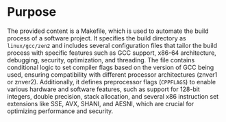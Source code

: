 # Purpose
The provided content is a Makefile, which is used to automate the build process of a software project. It specifies the build directory as `linux/gcc/zen2` and includes several configuration files that tailor the build process with specific features such as GCC support, x86-64 architecture, debugging, security, optimization, and threading. The file contains conditional logic to set compiler flags based on the version of GCC being used, ensuring compatibility with different processor architectures (znver1 or znver2). Additionally, it defines preprocessor flags (`CPPFLAGS`) to enable various hardware and software features, such as support for 128-bit integers, double precision, stack allocation, and several x86 instruction set extensions like SSE, AVX, SHANI, and AESNI, which are crucial for optimizing performance and security.
